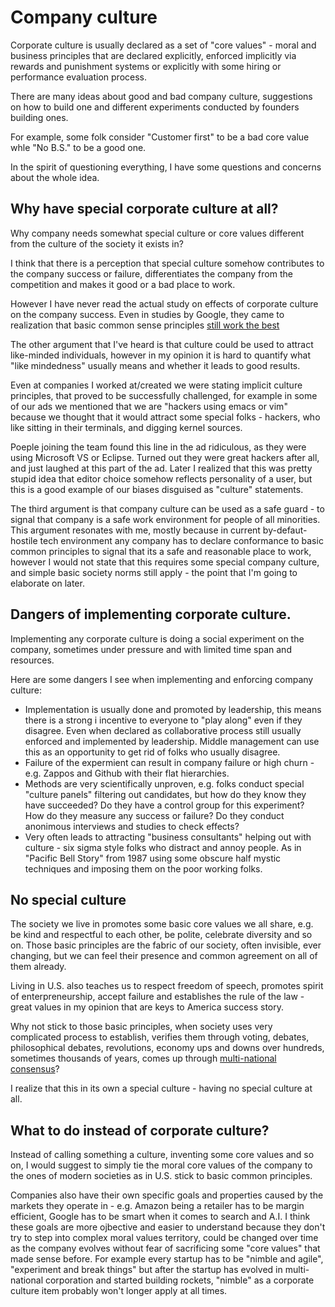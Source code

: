 # Company culture

Corporate culture is usually declared as a set of "core values" - moral and business principles that are declared explicitly,
enforced implicitly via rewards and punishment systems or explicitly with some hiring or performance evaluation process.

There are many ideas about good and bad company culture, suggestions on how to build one and different 
experiments conducted by founders building ones.

For example, some folk consider "Customer first" to be a bad core value whle "No B.S." to be a good one.

In the spirit of questioning everything, I have some questions and concerns about the whole idea.

## Why have special corporate culture at all?

Why company needs somewhat special culture or core values different from the culture of the society it exists in? 

I think that there is a perception that special culture somehow contributes to the company success or failure,
differentiates the company from the competition and makes it good or a bad place to work. 

However I have never read the actual study on effects of corporate culture on the company success. Even in studies by Google, they came to realization that basic common sense principles [still work the best](https://www.nytimes.com/2016/02/28/magazine/what-google-learned-from-its-quest-to-build-the-perfect-team.html)

The other argument that I've heard is that culture could be used to attract like-minded individuals,
however in my opinion it is hard to quantify what "like mindedness" usually means and whether it 
leads to good results. 

Even at companies I worked at/created we were stating implicit culture principles, that proved to be successfully challenged, for example in some of our ads we mentioned that we are "hackers using emacs or vim" because we thought that it would attract some special folks - hackers, who like sitting in their terminals, and digging kernel sources.

Poeple joining the team found this line in the ad ridiculous, as they were using Microsoft VS or Eclipse. Turned out they were great hackers after all, and just laughed at this part of the ad. Later I realized that this was pretty stupid idea that editor choice somehow reflects personality of a user, but this is a good example of our biases disguised as "culture" statements.

The third argument is that company culture can be used as a safe guard - to signal that company is a safe 
work environment for people of all minorities. This argument resonates with me, mostly because in current by-defaut-hostile tech environment any company has to declare conformance to basic common principles to signal that its a safe and reasonable place to work, however I would not state that this requires some special company culture, and simple basic society norms still apply - the point that I'm going to elaborate on later.

## Dangers of implementing corporate culture.

Implementing any corporate culture is doing a social experiment on the company, sometimes
under pressure and with limited time span and resources.

Here are some dangers I see when implementing and enforcing 
company culture:

* Implementation is usually done and promoted by leadership, this means there is a strong i
  incentive to everyone to "play along" even if they disagree. Even when declared as collaborative process
  still usually enforced and implemented by leadership. Middle management can use this as an opportunity
  to get rid of folks who usually disagree.
* Failure of the expermient can result in company failure or high churn - e.g. Zappos and Github with their 
  flat hierarchies.
* Methods are very scientifically unproven, e.g. folks conduct special "culture panels" filtering out candidates,
  but how do they know they have succeeded? Do they have a control group for this experiment? How do they 
  measure any success or failure? Do they conduct anonimous interviews and studies to check effects?
* Very often leads to attracting "business consultants" helping out with culture - six sigma style folks who 
  distract and annoy people. As in "Pacific Bell Story" from 1987 using some obscure half mystic techniques and imposing
  them on the poor working folks.

## No special culture

The society we live in promotes some basic core values we all share, e.g. be kind and respectful to each other, be polite, 
celebrate diversity and so on. Those basic principles are the fabric of our society, often invisible, ever changing,
but we can feel their presence and common agreement on all of them already.

Living in U.S. also teaches us to respect freedom of speech, promotes spirit of enterpreneurship, accept failure and 
establishes the rule of the law - great values in my opinion that are keys to America success story.

Why not stick to those basic principles, when society uses very complicated process to establish, verifies them through voting, debates,
philosophical debates, revolutions, economy ups and downs over hundreds, sometimes thousands of years, comes
up through [multi-national consensus](http://www.ohchr.org/EN/UDHR/Documents/UDHR_Translations/eng.pdf)?

I realize that this in its own a special culture - having no special culture at all.

## What to do instead of corporate culture?

Instead of calling something a culture, inventing some core values and so on, I would suggest to simply 
tie the moral core values of the company to the ones of modern societies as in U.S. stick to basic common principles.

Companies also have their own specific goals and properties caused by the markets they operate in - e.g. Amazon being a retailer
has to be margin efficient, Google has to be smart when it comes to search and A.I. I think these goals are more ojbective
and easier to understand because they don't try to step into complex moral values territory, could be changed over time
as the company evolves without fear of sacrificing some "core values" that made sense before. For example every startup has to be "nimble and agile", "experiment and break things" but after the startup has evolved in multi-national corporation and started building rockets, "nimble" as a corporate culture item probably won't longer apply at all times.

